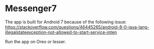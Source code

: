 # Messenger7
The app is built for Android 7 because of the following issue:
https://stackoverflow.com/questions/46445265/android-8-0-java-lang-illegalstateexception-not-allowed-to-start-service-inten

Run the app on Oreo or lesser.
